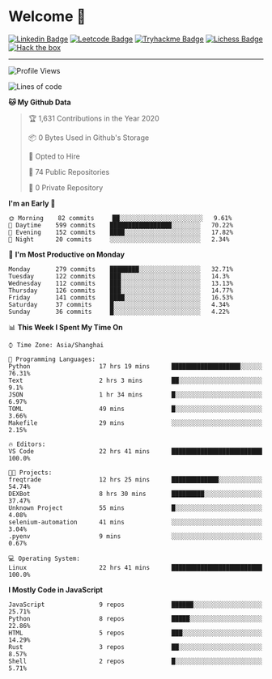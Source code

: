 # Welcome 👋

[![Linkedin Badge](https://img.shields.io/badge/-PedroTorres-blue?style=flat-square&logo=Linkedin&logoColor=white&link=https://www.linkedin.com/in/PedroTorres/)](https://www.linkedin.com/in/pedro-torres-cruz/)
[![Leetcode Badge](https://img.shields.io/badge/profile-leetcode-green)](https://leetcode.com/corfucinas/)
[![Tryhackme Badge](https://img.shields.io/badge/profile-tryhackme-blue)](https://tryhackme.com/p/Corfucinas/)
[![Lichess Badge](https://img.shields.io/badge/challenge_me-lichess-yellow)](https://lichess.org/@/Corfucinas)
[![Hack the box](https://img.shields.io/badge/hack_the_box-profile-red)](https://www.hackthebox.eu/profile/375826)

---

<!--START_SECTION:waka-->
![Profile Views](http://img.shields.io/badge/Profile%20Views-0-blue)

![Lines of code](https://img.shields.io/badge/From%20Hello%20World%20I%27ve%20Written-17.1%20million%20lines%20of%20code-blue)

**🐱 My Github Data** 

> 🏆 1,631 Contributions in the Year 2020
 > 
> 📦 0 Bytes Used in Github's Storage 
 > 
> 💼 Opted to Hire
 > 
> 📜 74 Public Repositories
 > 
> 🔑 0 Private Repository 
 > 
**I'm an Early 🐤** 

```text
🌞 Morning    82 commits     ██░░░░░░░░░░░░░░░░░░░░░░░   9.61% 
🌆 Daytime    599 commits    █████████████████░░░░░░░░   70.22% 
🌃 Evening    152 commits    ████░░░░░░░░░░░░░░░░░░░░░   17.82% 
🌙 Night      20 commits     ░░░░░░░░░░░░░░░░░░░░░░░░░   2.34%

```
📅 **I'm Most Productive on Monday** 

```text
Monday       279 commits    ████████░░░░░░░░░░░░░░░░░   32.71% 
Tuesday      122 commits    ███░░░░░░░░░░░░░░░░░░░░░░   14.3% 
Wednesday    112 commits    ███░░░░░░░░░░░░░░░░░░░░░░   13.13% 
Thursday     126 commits    ███░░░░░░░░░░░░░░░░░░░░░░   14.77% 
Friday       141 commits    ████░░░░░░░░░░░░░░░░░░░░░   16.53% 
Saturday     37 commits     █░░░░░░░░░░░░░░░░░░░░░░░░   4.34% 
Sunday       36 commits     █░░░░░░░░░░░░░░░░░░░░░░░░   4.22%

```


📊 **This Week I Spent My Time On** 

```text
⌚︎ Time Zone: Asia/Shanghai

💬 Programming Languages: 
Python                   17 hrs 19 mins      ███████████████████░░░░░░   76.31% 
Text                     2 hrs 3 mins        ██░░░░░░░░░░░░░░░░░░░░░░░   9.1% 
JSON                     1 hr 34 mins        █░░░░░░░░░░░░░░░░░░░░░░░░   6.97% 
TOML                     49 mins             █░░░░░░░░░░░░░░░░░░░░░░░░   3.66% 
Makefile                 29 mins             ░░░░░░░░░░░░░░░░░░░░░░░░░   2.15%

🔥 Editors: 
VS Code                  22 hrs 41 mins      █████████████████████████   100.0%

🐱‍💻 Projects: 
freqtrade                12 hrs 25 mins      █████████████░░░░░░░░░░░░   54.74% 
DEXBot                   8 hrs 30 mins       █████████░░░░░░░░░░░░░░░░   37.47% 
Unknown Project          55 mins             █░░░░░░░░░░░░░░░░░░░░░░░░   4.08% 
selenium-automation      41 mins             ░░░░░░░░░░░░░░░░░░░░░░░░░   3.04% 
.pyenv                   9 mins              ░░░░░░░░░░░░░░░░░░░░░░░░░   0.67%

💻 Operating System: 
Linux                    22 hrs 41 mins      █████████████████████████   100.0%

```

**I Mostly Code in JavaScript** 

```text
JavaScript               9 repos             ██████░░░░░░░░░░░░░░░░░░░   25.71% 
Python                   8 repos             █████░░░░░░░░░░░░░░░░░░░░   22.86% 
HTML                     5 repos             ███░░░░░░░░░░░░░░░░░░░░░░   14.29% 
Rust                     3 repos             ██░░░░░░░░░░░░░░░░░░░░░░░   8.57% 
Shell                    2 repos             █░░░░░░░░░░░░░░░░░░░░░░░░   5.71%

```



<!--END_SECTION:waka-->
